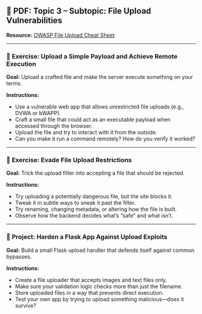 ## 📄 PDF: Topic 3 – Subtopic: File Upload Vulnerabilities  
**Resource:** [OWASP File Upload Cheat Sheet](https://cheatsheetseries.owasp.org/cheatsheets/File_Upload_Cheat_Sheet.html)

---

### 🔹 **Exercise: Upload a Simple Payload and Achieve Remote Execution**  
**Goal:** Upload a crafted file and make the server execute something on your terms.

**Instructions:**  
- Use a vulnerable web app that allows unrestricted file uploads (e.g., DVWA or bWAPP).  
- Craft a small file that could act as an executable payload when accessed through the browser.  
- Upload the file and try to interact with it from the outside.  
- Can you make it run a command remotely? How do you verify it worked?
---


### 🔹 **Exercise: Evade File Upload Restrictions**  
**Goal:** Trick the upload filter into accepting a file that should be rejected.

**Instructions:**  
- Try uploading a potentially dangerous file, but the site blocks it.  
- Tweak it in subtle ways to sneak it past the filter.  
- Try renaming, changing metadata, or altering how the file is built.  
- Observe how the backend decides what’s “safe” and what isn’t.

---

### 🔖 **Project: Harden a Flask App Against Upload Exploits**  
**Goal:** Build a small Flask upload handler that defends itself against common bypasses.

**Instructions:**  
- Create a file uploader that accepts images and text files only.  
- Make sure your validation logic checks more than just the filename.  
- Store uploaded files in a way that prevents direct execution.  
- Test your own app by trying to upload something malicious—does it survive?

